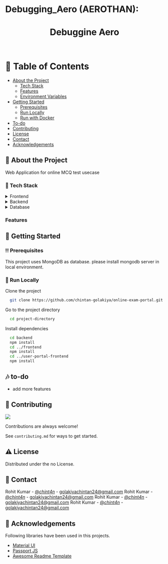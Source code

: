 # Debugging_Aero (AEROTHAN):


<div align="center">
  <h1>Debuggine Aero</h1>
<!--   <p>
    A Online Exam portal website with backend in Nodejs and frontend in React js 
  </p> -->
  
<!-- Badges -->
<!-- <p>
  <a href="https://github.com/chintan-golakiya/online-exam-portal/graphs/contributors">
    <img src="https://img.shields.io/github/contributors/chintan-golakiya/online-exam-portal" alt="contributors" />
  </a>
  <a href="">
    <img src="https://img.shields.io/github/last-commit/chintan-golakiya/online-exam-portal" alt="last update" />
  </a>
  <a href="https://github.com/chintan-golakiya/online-exam-portal/network/members">
    <img src="https://img.shields.io/github/forks/chintan-golakiya/online-exam-portal" alt="forks" />
  </a>
  <a href="https://github.com/chintan-golakiya/online-exam-portal/stargazers">
    <img src="https://img.shields.io/github/stars/chintan-golakiya/online-exam-portal" alt="stars" />
  </a>
  <a href="https://github.com/chintan-golakiya/online-exam-portal/issues/">
    <img src="https://img.shields.io/github/issues/chintan-golakiya/online-exam-portal" alt="open issues" />
  </a>
</p>
    -->

</div>

<br />

<!-- Table of Contents -->
# :notebook_with_decorative_cover: Table of Contents

- [About the Project](#star2-about-the-project)
  * [Tech Stack](#space_invader-tech-stack)
  * [Features](#dart-features)
  * [Environment Variables](#key-environment-variables)
- [Getting Started](#toolbox-getting-started)
  * [Prerequisites](#bangbang-prerequisites)
  * [Run Locally](#running-run-locally)
  * [Run with Docker](#run-with-docker)
- [To-do](#notes-to-do)
- [Contributing](#wave-contributing)
- [License](#warning-license)
- [Contact](#handshake-contact)
- [Acknowledgements](#gem-acknowledgements)

  

<!-- About the Project -->
## :star2: About the Project
  Web Application for online MCQ test usecase


<!-- TechStack -->
### :space_invader: Tech Stack

<details>
  <summary>Frontend</summary>
  <ul>
  
      <li><a href="https://reactjs.org/">EJS</a></li>
    <li><a href="https://html.com/html5/">HTML 5</a></li>
    <li><a href="https://www.css3.com/">CSS 3</a></li>
  </ul>
</details>

<details>
  <summary>Backend</summary>
  <ul>
    <li><a href="https://www.nodejs.org">Node.js</a></li>
    <li><a href="https://www.expressjs.com/">Express.js</a></li>
<!--     <li><a href="https://www.passportjs.org/">Passport.js</a></li> -->
  </ul>
</details>

<details>
<summary>Database</summary>
  <ul>
    <li><a href="https://www.mongodb.com/">MongoDB</a></li>
  </ul>
</details>


<!-- Features -->
###  Features

<!-- Getting Started -->
## 	:toolbox: Getting Started

<!-- Prerequisites -->
### :bangbang: Prerequisites

This project uses MongoDB as database. please install mongodb server in local environment.

<!-- Run Locally -->
### :running: Run Locally

Clone the project

```bash
  git clone https://github.com/chintan-golakiya/online-exam-portal.git
```

Go to the project directory

```bash
  cd project-directory
```

Install dependencies

```bash
  cd backend
  npm install
  cd ../frontend
  npm install
  cd ../user-portal-frontend
  npm install
```
<!-- To Do -->
## :notes: to-do
  <ul>
  <li> add more features </li>
  </ul>
 
<!-- Contributing -->
## :wave: Contributing

<a href="https://github.com/chintan-golakiya/online-exam-portal/graphs/contributors">
  <img src="https://contrib.rocks/image?repo=chintan-golakiya/online-exam-portal" />
</a>


Contributions are always welcome!

See `contributing.md` for ways to get started.




<!-- License -->
## :warning: License

Distributed under the no License. 


<!-- Contact -->
## :handshake: Contact

Rohit Kumar - [@_chint4n_](https://twitter.com/_chint4n_) - golakiyachintan24@gmail.com
Rohit Kumar - [@_chint4n_](https://twitter.com/_chint4n_) - golakiyachintan24@gmail.com
Rohit Kumar - [@_chint4n_](https://twitter.com/_chint4n_) - golakiyachintan24@gmail.com
Rohit Kumar - [@_chint4n_](https://twitter.com/_chint4n_) - golakiyachintan24@gmail.com

<!-- Project Link: [https://github.com/chintan-golakiya/online-exam-portal](https://github.com/chintan-golakiya/online-exam-portal) -->


<!-- Acknowledgments -->
## :gem: Acknowledgements
Following libraries have been used in this projects.

 - [Material UI](https://www.mui.com)
 - [Passport JS](https://www.passportjs.org/)
 - [Awesome Readme Template](https://github.com/Louis3797/awesome-readme-template)

